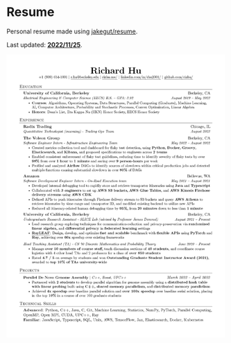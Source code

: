 # Resume

Personal resume made using [jakegut/resume](https://github.com/jakegut/resume).

Last updated: **<ins>2022/11/25</ins>**.

![](Richard_Hu_resume.png)
